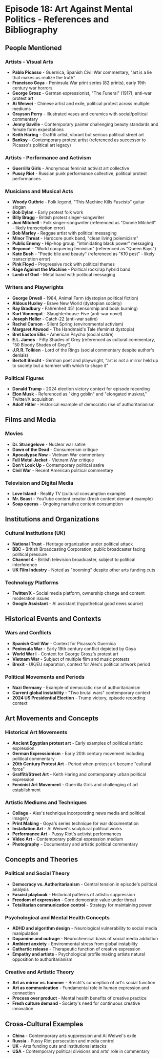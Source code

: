 # Episode 18: Art Against Mental Politics - References and Bibliography

## People Mentioned

### Artists - Visual Arts
- **Pablo Picasso** - Guernica, Spanish Civil War commentary, "art is a lie that makes us realize the truth"
- **Francisco Goya** - Peninsula War print series (82 prints), early 19th century war horrors
- **George Grosz** - German expressionist, "The Funeral" (1917), anti-war protest art
- **Ai Weiwei** - Chinese artist and exile, political protest across multiple mediums
- **Grayson Perry** - Illustrated vases and ceramics with social/political commentary
- **Jenny Saville** - Contemporary painter challenging beauty standards and female form expectations
- **Keith Haring** - Graffiti artist, vibrant but serious political street art
- **Banksy** - Contemporary protest artist (referenced as successor to Picasso's political art legacy)

### Artists - Performance and Activism
- **Guerrilla Girls** - Anonymous feminist activist art collective
- **Pussy Riot** - Russian punk performance collective, political protest performances

### Musicians and Musical Acts
- **Woody Guthrie** - Folk legend, "This Machine Kills Fascists" guitar slogan
- **Bob Dylan** - Early protest folk work
- **Billy Bragg** - British protest singer-songwriter
- **Joni Mitchell** - Folk singer-songwriter (referenced as "Donnie Mitchell" - likely transcription error)
- **Bob Marley** - Reggae artist with political messaging
- **Minor Threat** - Hardcore punk band, "clean living polemicism"
- **Public Enemy** - Hip-hop group, "intimidating black power" messaging
- **Beyoncé** - "World conquering feminism" (referenced as "Queen Bays")
- **Kate Bush** - "Poetic bile and beauty" (referenced as "K10 pest" - likely transcription error)
- **Pink Floyd** - Progressive rock with political themes
- **Rage Against the Machine** - Political rock/rap hybrid band
- **Lamb of God** - Metal band with political messaging

### Writers and Playwrights
- **George Orwell** - 1984, Animal Farm (dystopian political fiction)
- **Aldous Huxley** - Brave New World (dystopian society)
- **Ray Bradbury** - Fahrenheit 451 (censorship and book burning)
- **Kurt Vonnegut** - Slaughterhouse-Five (anti-war novel)
- **Joseph Heller** - Catch-22 (anti-war satire)
- **Rachel Carson** - Silent Spring (environmental activism)
- **Margaret Atwood** - The Handmaid's Tale (feminist dystopia)
- **Bret Easton Ellis** - American Psycho (social satire)
- **E.L. James** - Fifty Shades of Grey (referenced as cultural commentary, "50 Bloody Shades of Grey")
- **J.R.R. Tolkien** - Lord of the Rings (social commentary despite author's denials)
- **Bertolt Brecht** - German poet and playwright, "art is not a mirror held up to society but a hammer with which to shape it"

### Political Figures
- **Donald Trump** - 2024 election victory context for episode recording
- **Elon Musk** - Referenced as "king goblin" and "elongated muskrat," Twitter/X acquisition
- **Adolf Hitler** - Historical example of democratic rise of authoritarianism

## Films and Media

### Movies
- **Dr. Strangelove** - Nuclear war satire
- **Dawn of the Dead** - Consumerism critique
- **Apocalypse Now** - Vietnam War commentary
- **Full Metal Jacket** - Vietnam War critique
- **Don't Look Up** - Contemporary political satire
- **Civil War** - Recent American political commentary

### Television and Digital Media
- **Love Island** - Reality TV (cultural consumption example)
- **Mr. Beast** - YouTube content creator (fresh content demand example)
- **Soap operas** - Ongoing narrative content consumption

## Institutions and Organizations

### Cultural Institutions (UK)
- **National Trust** - Heritage organization under political attack
- **BBC** - British Broadcasting Corporation, public broadcaster facing political pressure
- **Channel 4** - British television broadcaster, subject to political interference
- **UK Film Industry** - Noted as "booming" despite other arts funding cuts

### Technology Platforms
- **Twitter/X** - Social media platform, ownership change and content moderation issues
- **Google Assistant** - AI assistant (hypothetical good news source)

## Historical Events and Contexts

### Wars and Conflicts
- **Spanish Civil War** - Context for Picasso's Guernica
- **Peninsula War** - Early 19th century conflict depicted by Goya
- **World War I** - Context for George Grosz's protest art
- **Vietnam War** - Subject of multiple film and music protests
- **Brexit** - UK/EU separation, context for Alex's political artwork period

### Political Movements and Periods
- **Nazi Germany** - Example of democratic rise of authoritarianism
- **Current global instability** - "Two brutal wars" contemporary context
- **2024 US Presidential Election** - Trump victory, episode recording context

## Art Movements and Concepts

### Historical Art Movements
- **Ancient Egyptian protest art** - Early examples of political artistic expression
- **German Expressionism** - Early 20th century movement including political commentary
- **20th Century Protest Art** - Period when protest art became "cultural force"
- **Graffiti/Street Art** - Keith Haring and contemporary urban political expression
- **Feminist Art Movement** - Guerrilla Girls and challenging of art establishment

### Artistic Mediums and Techniques
- **Collage** - Alex's technique incorporating news media and political imagery
- **Print Making** - Goya's series technique for war documentation
- **Installation Art** - Ai Weiwei's sculptural political works
- **Performance Art** - Pussy Riot's activist performances
- **Video Art** - Contemporary political expression medium
- **Photography** - Documentary and artistic political commentary

## Concepts and Theories

### Political and Social Theory
- **Democracy vs. Authoritarianism** - Central tension in episode's political analysis
- **Fascist playbook** - Historical patterns of artistic suppression
- **Freedom of expression** - Core democratic value under threat
- **Totalitarian communication control** - Strategy for maintaining power

### Psychological and Mental Health Concepts
- **ADHD and algorithm design** - Neurological vulnerability to social media manipulation
- **Dopamine and outrage** - Neurochemical basis of social media addiction
- **Ambient anxiety** - Environmental stress from global instability
- **Cathartic release** - Therapeutic function of creative expression
- **Empathy and artists** - Psychological profile making artists natural opposition to authoritarianism

### Creative and Artistic Theory
- **Art as mirror vs. hammer** - Brecht's conception of art's social function
- **Art as communication** - Fundamental role in human expression and connection
- **Process over product** - Mental health benefits of creative practice
- **Fresh culture demand** - Society's need for continuous creative innovation

## Cross-Cultural Examples
- **China** - Contemporary arts suppression and Ai Weiwei's exile
- **Russia** - Pussy Riot persecution and media control
- **UK** - Arts funding cuts and institutional attacks
- **USA** - Contemporary political divisions and arts' role in commentary
